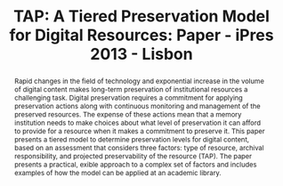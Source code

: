 ---
abstract: 'Rapid changes in the field of technology and exponential increase in the
  volume of digital content makes long-term preservation of institutional resources
  a challenging task. Digital preservation requires a commitment for applying preservation
  actions along with continuous monitoring and management of the preserved resources.
  The expense of these actions mean that a memory institution needs to make choices
  about what level of preservation it can afford to provide for a resource when it
  makes a commitment to preserve it. This paper presents a tiered model to determine
  preservation levels for digital content, based on an assessment that considers three
  factors: type of resource, archival responsibility, and projected preservability
  of the resource (TAP). The paper presents a practical, exible approach to a complex
  set of factors and includes examples of how the model can be applied at an academic
  library.'
creators:
- Huck, John
- Farnel, Sharon
- Qasim, Umar
date: null
document_url: https://services.phaidra.univie.ac.at/api/object/o:378063/download
grand_parent: iPRES
institutions: []
keywords:
- lisbon
landing_page_url: https://phaidra.univie.ac.at/o:378063
language: eng
layout: publication
license: CC BY-SA 2.0 AT
notes_url: null
parent: iPRES 2013
presentation_url: null
size: 117373
source_name: iPRES
title: 'TAP: A Tiered Preservation Model for Digital Resources: Paper - iPres 2013
  - Lisbon'
type: paper
year: 2013
---
